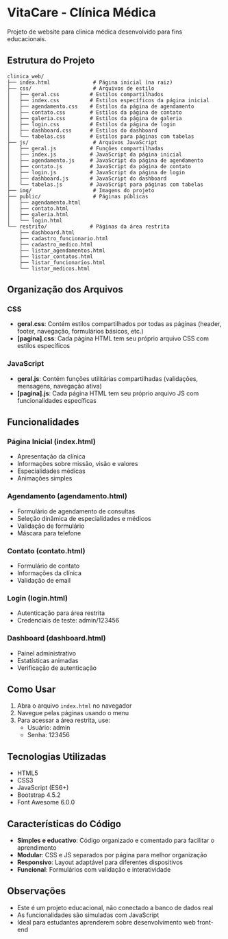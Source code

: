 # VitaCare - Clínica Médica

Projeto de website para clínica médica desenvolvido para fins educacionais.

## Estrutura do Projeto

```
clinica_web/
├── index.html              # Página inicial (na raiz)
├── css/                    # Arquivos de estilo
│   ├── geral.css          # Estilos compartilhados
│   ├── index.css          # Estilos específicos da página inicial
│   ├── agendamento.css    # Estilos da página de agendamento
│   ├── contato.css        # Estilos da página de contato
│   ├── galeria.css        # Estilos da página de galeria
│   ├── login.css          # Estilos da página de login
│   ├── dashboard.css      # Estilos do dashboard
│   └── tabelas.css        # Estilos para páginas com tabelas
├── js/                     # Arquivos JavaScript
│   ├── geral.js           # Funções compartilhadas
│   ├── index.js           # JavaScript da página inicial
│   ├── agendamento.js     # JavaScript da página de agendamento
│   ├── contato.js         # JavaScript da página de contato
│   ├── login.js           # JavaScript da página de login
│   ├── dashboard.js       # JavaScript do dashboard
│   └── tabelas.js         # JavaScript para páginas com tabelas
├── img/                    # Imagens do projeto
├── public/                 # Páginas públicas
│   ├── agendamento.html
│   ├── contato.html
│   ├── galeria.html
│   └── login.html
└── restrito/              # Páginas da área restrita
    ├── dashboard.html
    ├── cadastro_funcionario.html
    ├── cadastro_medico.html
    ├── listar_agendamentos.html
    ├── listar_contatos.html
    ├── listar_funcionarios.html
    └── listar_medicos.html
```

## Organização dos Arquivos

### CSS
- **geral.css**: Contém estilos compartilhados por todas as páginas (header, footer, navegação, formulários básicos, etc.)
- **[pagina].css**: Cada página HTML tem seu próprio arquivo CSS com estilos específicos

### JavaScript
- **geral.js**: Contém funções utilitárias compartilhadas (validações, mensagens, navegação ativa)
- **[pagina].js**: Cada página HTML tem seu próprio arquivo JS com funcionalidades específicas

## Funcionalidades

### Página Inicial (index.html)
- Apresentação da clínica
- Informações sobre missão, visão e valores
- Especialidades médicas
- Animações simples

### Agendamento (agendamento.html)
- Formulário de agendamento de consultas
- Seleção dinâmica de especialidades e médicos
- Validação de formulário
- Máscara para telefone

### Contato (contato.html)
- Formulário de contato
- Informações da clínica
- Validação de email

### Login (login.html)
- Autenticação para área restrita
- Credenciais de teste: admin/123456

### Dashboard (dashboard.html)
- Painel administrativo
- Estatísticas animadas
- Verificação de autenticação

## Como Usar

1. Abra o arquivo `index.html` no navegador
2. Navegue pelas páginas usando o menu
3. Para acessar a área restrita, use:
   - Usuário: admin
   - Senha: 123456

## Tecnologias Utilizadas

- HTML5
- CSS3
- JavaScript (ES6+)
- Bootstrap 4.5.2
- Font Awesome 6.0.0

## Características do Código

- **Simples e educativo**: Código organizado e comentado para facilitar o aprendimento
- **Modular**: CSS e JS separados por página para melhor organização
- **Responsivo**: Layout adaptável para diferentes dispositivos
- **Funcional**: Formulários com validação e interatividade

## Observações

- Este é um projeto educacional, não conectado a banco de dados real
- As funcionalidades são simuladas com JavaScript
- Ideal para estudantes aprenderem sobre desenvolvimento web front-end

